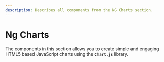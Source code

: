 ```yaml
---
description: Describes all components from the NG Charts section.
---
```


# Ng Charts

The components in this section allows you to create simple and engaging HTML5 based JavaScript charts using the **`Chart.js`** library.





